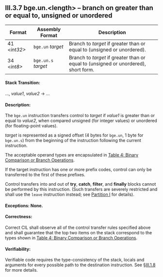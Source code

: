## III.3.7 bge.un.\<length\> &ndash; branch on greater than or equal to, unsigned or unordered

 | Format | Assembly Format | Description
 | ---- | ---- | ----
 | 41 _\<int32\>_ | `bge.un` _target_ | Branch to _target_ if greater than or equal to (unsigned or unordered).
 | 34 _\<int8\>_ | `bge.un.s` _target_ | Branch to _target_ if greater than or equal to (unsigned or unordered), short form.

#### Stack Transition:

&hellip;, _value1_, _value2_ &rarr; &hellip;

#### Description:

The `bge.un` instruction transfers control to _target_ if _value1_ is greater than or equal to _value2_, when compared unsigned (for integer values) or unordered (for floating-point values).

_target_ is represented as a signed offset (4 bytes for `bge.un`, 1 byte for `bge.un.s`) from the beginning of the instruction following the current instruction.

The acceptable operand types are encapsulated in [Table 4: Binary Comparison or Branch Operations](#todo-missing-hyperlink).

If the target instruction has one or more prefix codes, control can only be transferred to the first of these prefixes.

Control transfers into and out of **try**, **catch**, **filter**, and **finally** blocks cannot be performed by this instruction. (Such transfers are severely restricted and shall use the `leave` instruction instead; see [Partition I](i.12.4.2-exception-handling.md) for details).

#### Exceptions: None.

#### Correctness:

Correct CIL shall observe all of the control transfer rules specified above and shall guarantee that the top two items on the stack correspond to the types shown in [Table 4: Binary Comparison or Branch Operations](#todo-missing-hyperlink).

#### Verifiability:

Verifiable code requires the type-consistency of the stack, locals and arguments for every possible path to the destination instruction. See §[III.1.8](iii.1.8-verifiability-and-correctness.md) for more details.
